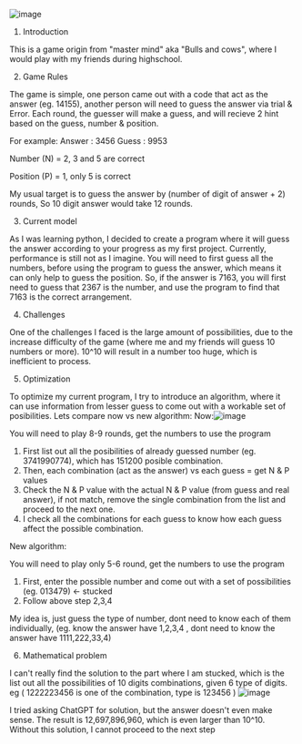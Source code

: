 ![image](https://github.com/user-attachments/assets/8843dfdf-ef03-4d5c-ac98-bd89563254ff)

1. Introduction

This is a game origin from "master mind" aka "Bulls and cows", where I would play with my friends during highschool.

2. Game Rules

The game is simple, one person came out with a code that act as the answer (eg. 14155), another person will need to guess the answer via trial & Error. Each round, the guesser will make a guess, and will recieve 2 hint based on the guess, number & position.

For example:
Answer : 3456
Guess : 9953

Number (N) = 2, 3 and 5 are correct 

Position (P) = 1, only 5 is correct 

My usual target is to guess the answer by (number of digit of answer + 2) rounds, So 10 digit answer would take 12 rounds.

3. Current model

As I was learning python, I decided to create a program where it will guess the answer according to your progress as my first project.
Currently, performance is still not as I imagine. You will need to first guess all the numbers, before using the program to guess the answer, which means it can only help to guess the position. 
So, if the answer is 7163, you will first need to guess that 2367 is the number, and use the program to find that 7163 is the correct arrangement.

4. Challenges

One of the challenges I faced is the large amount of possibilities, due to the increase difficulty of the game (where me and my friends will guess 10 numbers or more). 10^10 will result in a number too huge, which is inefficient to process.

5. Optimization

To optimize my current program, I try to introduce an algorithm, where it can use information from lesser guess to come out with a workable set of posibilities. 
Lets compare now vs new algorithm:
Now:![image](https://github.com/user-attachments/assets/a23482a5-d155-467e-a8dc-c74ac3aba674)

You will need to play 8-9 rounds, get the numbers to use the program
1. First list out all the posibilities of already guessed number (eg. 3741990774), which has 151200 posible combination.
2. Then, each combination (act as the answer) vs each guess = get N & P values
3. Check the N & P value with the actual N & P value (from guess and real answer), if not match, remove the single combination from the list and proceed to the next one.
4. I check all the combinations for each guess to know how each guess affect the possible combination.

New algorithm:

You will need to play only 5-6 round, get the numbers to use the program
1. First, enter the possible number and come out with a set of possibilities (eg. 013479) <- stucked
2. Follow above step 2,3,4

My idea is, just guess the type of number, dont need to know each of them individually, (eg. know the answer have 1,2,3,4 , dont need to know the answer have 1111,222,33,4)

6. Mathematical problem

I can't really find the solution to the part where I am stucked, which is the list out all the possibilities of 10 digits combinations, given 6 type of digits. eg ( 1222223456 is one of the combination, type is 123456 )
![image](https://github.com/user-attachments/assets/8836815d-6cf6-4705-8d29-61949436fca9)

I tried asking ChatGPT for solution, but the answer doesn't even make sense. The result is 12,697,896,960, which is even larger than 10^10. 
Without this solution, I cannot proceed to the next step



